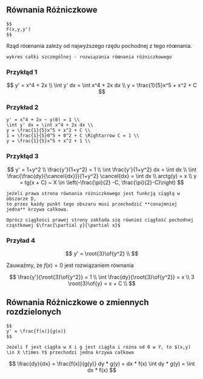## Równania Różniczkowe

```{admonition} postać ogólna równania różniczkowego zwyczajnego I Rzędu
$$
F(x,y,y')
$$
```

Rząd róœnania zależy od najwyższego rzędu pochodnej z tego róœnania.

```{admonition} Krzywa całkowa
wykres całki szczególnej - rozwiązania róœnania różniczkowego
```

### Przykłąd 1

$$
y' = x^4 + 2x \\
\int y' dx = \int x^4 + 2x dx \\
y = \frac{1}{5}x^5 + x^2 + C
$$

### Przykład 2 

```{math}
y' = x^4 + 2x ~ y(0) = 1 \\
\int y' dx = \int x^4 + 2x dx \\
y = \frac{1}{5}x^5 + x^2 + C \\
1 = \frac{1}{5}0^5 + 0^2 + C \Rightarrow C = 1 \\
y = \frac{1}{5}x^5 + x^2 + 1 \\
```

### Przykłąd 3

$$
y' = 1+y^2 \\
\frac{y'}{1+y^2} = 1 \\
\int \frac{y'}{1+y^2} dx = \int dx \\
\int \frac{\frac{dy}{\cancel{dx}}}{1+y^2} \cancel{dx} = \int dx \\
arctg(y) = x \\
y = tg(x + C) ~ X \in \left(-\frac{\pi}{2} -C, \frac{\pi}{2}-C)\right)
$$

```{admonition} Twierdzenie o istnieniu rozwiązań równania różniczkowego
jeżeli prawa strona równania różniczkowego jest funkcją ciągłą w obszarze D,
to przez każdy punkt tego obszaru musi przechodzić **conajmniej jedna** krzywa całkowa.
```

```{admonition} warunek na jedyne rozwiązanie problemu początkowego
Oprócz ciągłości prawej strony zakłada się również ciągłość pochodnej cząstkowej $\frac{\partial y}{\partial x}$
```

### Przyład 4

$$
y' = \root{3}\of{y^2} \\
$$

Zauważmy, że $f(x)=0$ jest rozwiązaniem równania

$$
\frac{y'}{\root{3}\of{y^2}} = 1 \\
\int \frac{dy}{\root{3}\of{y^2}} = x \\
3 \root{3}\of{y} = x + C \\
$$

## Równania Różniczkowe o zmiennych rozdzielonych

```{admonition} Postać ogólna równania różniczkowego o zmienych rozdzielonych
$$
y' = \frac{f(x)}{g(x)}
$$
```

```{admonition} Rozwiązanie problemu coshiego
Jeżeli f jest ciągła w X i g jest ciągła i różna od 0 w Y, to $(x,y) \in X \times Y$ przechodzi jedna krzywa całkowa
```

$$
\frac{dy}{dx} = \frac{f(x)}{g(y)}
dy * g(y) = dx * f(x)
\int dy * g(y) = \int dx * f(x)
$$
